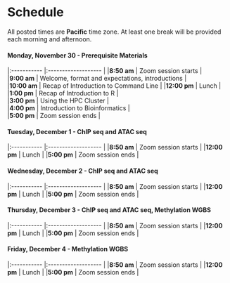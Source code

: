 # Schedule

All posted times are **Pacific** time zone. At least one break will be provided each morning and afternoon.

#### Monday, November 30 - Prerequisite Materials

|:----------- |:------------------- |
|**8:50 am**  | Zoom session starts |   
|**9:00 am**  | Welcome, format and expectations, introductions |   
|**10:00 am** | Recap of Introduction to Command Line |
|**12:00 pm** | Lunch |
|**1:00 pm**  | Recap of Introduction to R |    
|**3:00 pm**  | Using the HPC Cluster |    
|**4:00 pm**  | Introduction to Bioinformatics |   
|**5:00 pm**  | Zoom session ends |

#### Tuesday, December 1 - ChIP seq and ATAC seq

|:----------- |:------------------- |
|**8:50 am**  | Zoom session starts |
|**12:00 pm** | Lunch |
|**5:00  pm** | Zoom session ends |

#### Wednesday, December 2 - ChIP seq and ATAC seq

|:----------- |:------------------- |
|**8:50 am**  | Zoom session starts |
|**12:00 pm** | Lunch |
|**5:00  pm** | Zoom session ends |

#### Thursday, December 3 - ChIP seq and ATAC seq, Methylation WGBS

|:----------- |:------------------- |
|**8:50 am**  | Zoom session starts |
|**12:00 pm** | Lunch |
|**5:00  pm** | Zoom session ends |

#### Friday, December 4 - Methylation WGBS

|:----------- |:------------------- |
|**8:50 am**  | Zoom session starts |
|**12:00 pm** | Lunch |
|**5:00  pm** | Zoom session ends |
